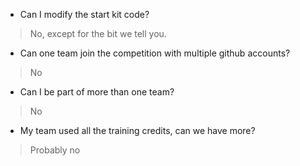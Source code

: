 - Can I modify the start kit code?
> No, except for the bit we tell you.
- Can one team join the competition with multiple github accounts?
> No
- Can I be part of more than one team?
> No
- My team used all the training credits, can we have more?
> Probably no
